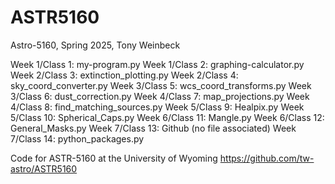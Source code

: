 # ASTR5160
Astro-5160, Spring 2025, Tony Weinbeck

Week 1/Class  1:  my-program.py
Week 1/Class  2:  graphing-calculator.py
Week 2/Class  3:  extinction_plotting.py
Week 2/Class  4:  sky_coord_converter.py
Week 3/Class  5:  wcs_coord_transforms.py
Week 3/Class  6:  dust_correction.py
Week 4/Class  7:  map_projections.py
Week 4/Class  8:  find_matching_sources.py
Week 5/Class  9:  Healpix.py
Week 5/Class 10:  Spherical_Caps.py
Week 6/Class 11:  Mangle.py
Week 6/Class 12:  General_Masks.py
Week 7/Class 13:  Github (no file associated)
Week 7/Class 14:  python_packages.py


Code for ASTR-5160 at the University of Wyoming
https://github.com/tw-astro/ASTR5160
